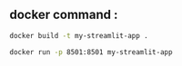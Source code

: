 ## docker command :
```bash
docker build -t my-streamlit-app .
```

``` bash
docker run -p 8501:8501 my-streamlit-app
``` 